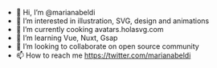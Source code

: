 - 👋 Hi, I’m @marianabeldi
- 👀 I’m interested in illustration, SVG, design and animations
- 🍳 I’m currently cooking avatars.holasvg.com
- 🌱 I’m learning Vue, Nuxt, Gsap
- 💞️ I’m looking to collaborate on open source community
- 📫 How to reach me https://twitter.com/marianabeldi
